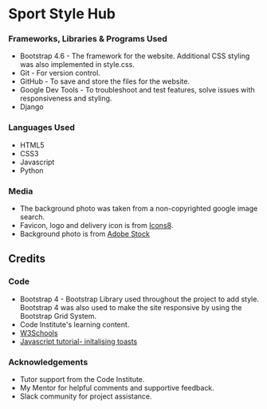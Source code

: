 # Sport Style Hub

### Frameworks, Libraries & Programs Used
* Bootstrap 4.6 - The framework for the website. Additional CSS styling was also implemented in style.css.
* Git -  For version control.
* GitHub -  To save and store the files for the website.
* Google Dev Tools - To troubleshoot and test features, solve issues with responsiveness and styling.
* Django 
  
### Languages Used
* HTML5
* CSS3
* Javascript
* Python

### Media
* The background photo was taken from a non-copyrighted google image search.
* Favicon, logo and delivery icon is from [Icons8](https://icons8.com/).
* Background photo is from [Adobe Stock](https://stock.adobe.com/uk/)


## Credits

### Code
* Bootstrap 4 - Bootstrap Library used throughout the project to add style. Bootstrap 4 was also used to make the site responsive by using the Bootstrap Grid System.
* Code Institute's learning content.
* [W3Schools](https://www.w3schools.com/default.asp)
* [Javascript tutorial- initalising toasts ](https://www.youtube.com/watch?v=fbXHOVp_L_4)

  
### Acknowledgements
* Tutor support from the Code Institute.
* My Mentor for helpful comments and supportive feedback.
* Slack community for project assistance.
  
